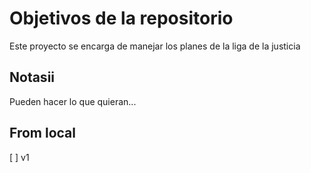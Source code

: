 # Objetivos de la repositorio

Este proyecto se encarga de manejar los planes de la liga de la justicia


## Notasii
Pueden hacer lo que quieran...

## From local
[ ] v1
